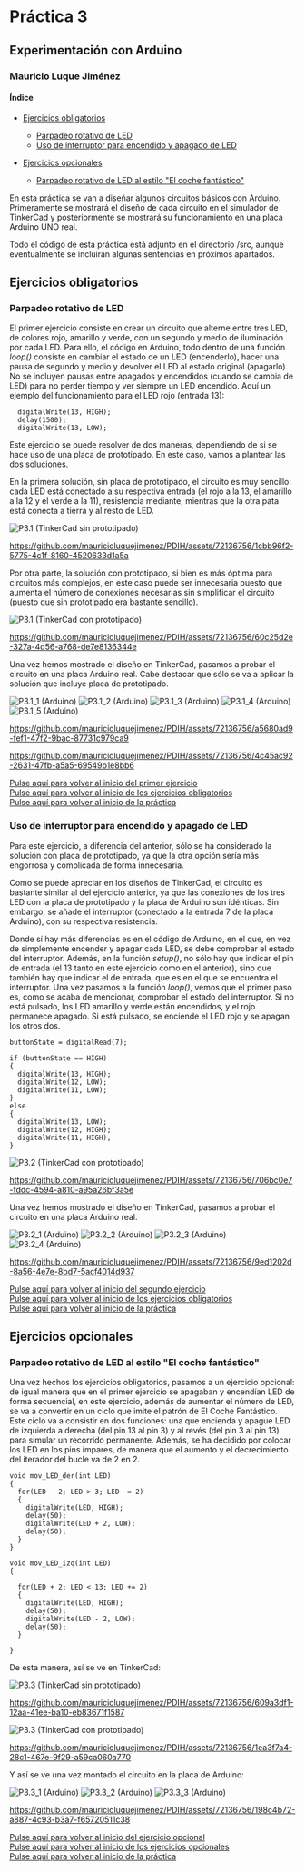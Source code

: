 #  <a id = "inicio"></a> Práctica 3

##  Experimentación con Arduino

###  Mauricio Luque Jiménez

#### Índice

- [Ejercicios obligatorios](#obg)
  - [Parpadeo rotativo de LED](#rot)
  - [Uso de interruptor para encendido y apagado de LED](#int)

- [Ejercicios opcionales](#opc)
  - [Parpadeo rotativo de LED al estilo "El coche fantástico"](#ecf)

En esta práctica se van a diseñar algunos circuitos básicos con Arduino. Primeramente se mostrará el diseño de cada circuito en el simulador de TinkerCad y posteriormente se mostrará su funcionamiento en una placa Arduino UNO real.

Todo el código de esta práctica está adjunto en el directorio /src, aunque eventualmente se incluirán algunas sentencias en próximos apartados.

## <a id = "obg"></a> Ejercicios obligatorios
### <a id = "rot"></a> Parpadeo rotativo de LED

El primer ejercicio consiste en crear un circuito que alterne entre tres LED, de colores rojo, amarillo y verde, con un segundo y medio de iluminación por cada LED. Para ello, el código en Arduino, todo dentro de una función _loop()_ consiste en cambiar el estado de un LED (encenderlo), hacer una pausa de segundo y medio y devolver el LED al estado original (apagarlo). No se incluyen pausas entre apagados y encendidos (cuando se cambia de LED) para no perder tiempo y ver siempre un LED encendido. Aquí un ejemplo del funcionamiento para el LED rojo (entrada 13):

      digitalWrite(13, HIGH);
      delay(1500);
      digitalWrite(13, LOW);

Este ejercicio se puede resolver de dos maneras, dependiendo de si se hace uso de una placa de prototipado. En este caso, vamos a plantear las dos soluciones.

En la primera solución, sin placa de prototipado, el circuito es muy sencillo: cada LED está conectado a su respectiva entrada (el rojo a la 13, el amarillo a la 12 y el verde a la 11), resistencia mediante, mientras que la otra pata está conecta a tierra y al resto de LED.

![P3.1 (TinkerCad sin prototipado)](./img/P3.1%20(TinkerCad%20sin%20prototipado).png)

https://github.com/mauricioluquejimenez/PDIH/assets/72136756/1cbb96f2-5775-4c1f-8160-4520633d1a5a

Por otra parte, la solución con prototipado, si bien es más óptima para circuitos más complejos, en este caso puede ser innecesaria puesto que aumenta el número de conexiones necesarias sin simplificar el circuito (puesto que sin prototipado era bastante sencillo).

![P3.1 (TinkerCad con prototipado)](./img/P3.1%20(TinkerCad%20con%20prototipado).png)

https://github.com/mauricioluquejimenez/PDIH/assets/72136756/60c25d2e-327a-4d56-a768-de7e8136344e

Una vez hemos mostrado el diseño en TinkerCad, pasamos a probar el circuito en una placa Arduino real. Cabe destacar que sólo se va a aplicar la solución que incluye placa de prototipado.

![P3.1_1 (Arduino)](./img/P3.1_1%20(Arduino).jpg)
![P3.1_2 (Arduino)](./img/P3.1_2%20(Arduino).jpg)
![P3.1_3 (Arduino)](./img/P3.1_3%20(Arduino).jpg)
![P3.1_4 (Arduino)](./img/P3.1_4%20(Arduino).jpg)
![P3.1_5 (Arduino)](./img/P3.1_5%20(Arduino).jpg)

https://github.com/mauricioluquejimenez/PDIH/assets/72136756/a5680ad9-fef1-47f2-9bac-87731c979ca9

https://github.com/mauricioluquejimenez/PDIH/assets/72136756/4c45ac92-2631-47fb-a5a5-69549b1e8bb6

[Pulse aquí para volver al inicio del primer ejercicio](#rot)  
[Pulse aquí para volver al inicio de los ejercicios obligatorios](#obg)  
[Pulse aquí para volver al inicio de la práctica](#inicio)

### <a id = "int"></a> Uso de interruptor para encendido y apagado de LED

Para este ejercicio, a diferencia del anterior, sólo se ha considerado la solución con placa de prototipado, ya que la otra opción sería más engorrosa y complicada de forma innecesaria.

Como se puede apreciar en los diseños de TinkerCad, el circuito es bastante similar al del ejercicio anterior, ya que las conexiones de los tres LED con la placa de prototipado y la placa de Arduino son idénticas. Sin embargo, se añade el interruptor (conectado a la entrada 7 de la placa Arduino), con su respectiva resistencia.

Donde sí hay más diferencias es en el código de Arduino, en el que, en vez de simplemente encender y apagar cada LED, se debe comprobar el estado del interruptor. Además, en la función _setup()_, no sólo hay que indicar el pin de entrada (el 13 tanto en este ejercicio como en el anterior), sino que también hay que indicar el de entrada, que es en el que se encuentra el interruptor. Una vez pasamos a la función _loop()_, vemos que el primer paso es, como se acaba de mencionar, comprobar el estado del interruptor. Si no está pulsado, los LED amarillo y verde están encendidos, y el rojo permanece apagado. Si está pulsado, se enciende el LED rojo y se apagan los otros dos.

    buttonState = digitalRead(7);
  
    if (buttonState == HIGH)
    {
      digitalWrite(13, HIGH);
      digitalWrite(12, LOW);
      digitalWrite(11, LOW);
    }
    else
    {
      digitalWrite(13, LOW);
      digitalWrite(12, HIGH);
      digitalWrite(11, HIGH);
    }

![P3.2 (TinkerCad con prototipado)](./img/P3.2%20(TinkerCad%20con%20prototipado).png)

https://github.com/mauricioluquejimenez/PDIH/assets/72136756/706bc0e7-fddc-4594-a810-a95a26bf3a5e

Una vez hemos mostrado el diseño en TinkerCad, pasamos a probar el circuito en una placa Arduino real.

![P3.2_1 (Arduino)](./img/P3.2_1%20(Arduino).jpg)
![P3.2_2 (Arduino)](./img/P3.2_2%20(Arduino).jpg)
![P3.2_3 (Arduino)](./img/P3.2_3%20(Arduino).jpg)
![P3.2_4 (Arduino)](./img/P3.2_4%20(Arduino).jpg)

https://github.com/mauricioluquejimenez/PDIH/assets/72136756/9ed1202d-8a56-4e7e-8bd7-5acf4014d937

[Pulse aquí para volver al inicio del segundo ejercicio](#int)  
[Pulse aquí para volver al inicio de los ejercicios obligatorios](#obg)  
[Pulse aquí para volver al inicio de la práctica](#inicio)

## <a id = "opc"></a> Ejercicios opcionales
### <a id = "ecf"></a> Parpadeo rotativo de LED al estilo "El coche fantástico"

Una vez hechos los ejercicios obligatorios, pasamos a un ejercicio opcional: de igual manera que en el primer ejercicio se apagaban y encendían LED de forma secuencial, en este ejercicio, además de aumentar el número de LED, se va a convertir en un ciclo que imite el patrón de El Coche Fantástico. Este ciclo va a consistir en dos funciones: una que encienda y apague LED de izquierda a derecha (del pin 13 al pin 3) y al revés (del pin 3 al pin 13) para simular un recorrido permanente. Además, se ha decidido por colocar los LED en los pins impares, de manera que el aumento y el decrecimiento del iterador del bucle va de 2 en 2.

    void mov_LED_der(int LED)
    {  
      for(LED - 2; LED > 3; LED -= 2)
      {
        digitalWrite(LED, HIGH);
  	    delay(50);
  	    digitalWrite(LED + 2, LOW);
  	    delay(50);
      }
    }

    void mov_LED_izq(int LED)
    {  
 
      for(LED + 2; LED < 13; LED += 2)
      {
        digitalWrite(LED, HIGH);
  	    delay(50);
  	    digitalWrite(LED - 2, LOW);
  	    delay(50);
      }

    }

De esta manera, así se ve en TinkerCad:

![P3.3 (TinkerCad sin prototipado)](./img/P3.3%20(sin%20prototipado).png)

https://github.com/mauricioluquejimenez/PDIH/assets/72136756/609a3df1-12aa-41ee-ba10-eb83671f1587

![P3.3 (TinkerCad con prototipado)](./img/P3.3%20(con%20prototipado).png)

https://github.com/mauricioluquejimenez/PDIH/assets/72136756/1ea3f7a4-28c1-467e-9f29-a59ca060a770

Y así se ve una vez montado el circuito en la placa de Arduino:

![P3.3_1 (Arduino)](./img/P3.3_1%20(Arduino).jpg)
![P3.3_2 (Arduino)](./img/P3.3_2%20(Arduino).jpg)
![P3.3_3 (Arduino)](./img/P3.3_3%20(Arduino).jpg)

https://github.com/mauricioluquejimenez/PDIH/assets/72136756/198c4b72-a887-4c93-b3a7-f65720511c38

[Pulse aquí para volver al inicio del ejercicio opcional](#ecf)  
[Pulse aquí para volver al inicio de los ejercicios opcionales](#opc)  
[Pulse aquí para volver al inicio de la práctica](#inicio)
